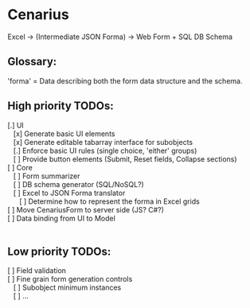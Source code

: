 # Cenarius
Excel -> (Intermediate JSON Forma) -> Web Form + SQL DB Schema

## Glossary:
'forma' = Data describing both the form data structure and the schema.

## High priority TODOs:
[.] UI<br/>
&nbsp;&nbsp;&nbsp;[x] Generate basic UI elements<br/>
&nbsp;&nbsp;&nbsp;[x] Generate editable tabarray interface for subobjects<br/>
&nbsp;&nbsp;&nbsp;[.] Enforce basic UI rules (single choice, 'either' groups)<br/>
&nbsp;&nbsp;&nbsp;[ ] Provide button elements (Submit, Reset fields, Collapse sections)<br/>
[ ] Core<br/>
&nbsp;&nbsp;&nbsp;[ ] Form summarizer<br/>
&nbsp;&nbsp;&nbsp;[ ] DB schema generator (SQL/NoSQL?)<br/>
&nbsp;&nbsp;&nbsp;[ ] Excel to JSON Forma translator<br/>
&nbsp;&nbsp;&nbsp;&nbsp;&nbsp;&nbsp;[ ] Determine how to represent the forma in Excel grids<br/>
[ ] Move CenariusForm to server side (JS? C#?)<br/>
[ ] Data binding from UI to Model<br/>
<br/>
## Low priority TODOs:<br/>
[ ] Field validation<br/>
[ ] Fine grain form generation controls<br/>
&nbsp;&nbsp;&nbsp;[ ] Subobject minimum instances<br/>
&nbsp;&nbsp;&nbsp;[ ] ...<br/>